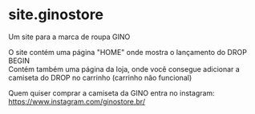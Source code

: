 # site.ginostore
Um site para a marca de roupa GINO

O site contém uma página "HOME" onde mostra o lançamento do DROP BEGIN
<br>
Contém também uma página da loja, onde você consegue adicionar a camiseta do DROP no carrinho (carrinho não funcional)

Quem quiser comprar a camiseta da GINO entra no instagram:
https://www.instagram.com/ginostore.br/
